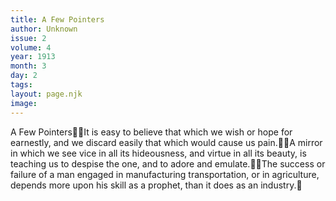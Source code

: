 ```yaml
---
title: A Few Pointers
author: Unknown
issue: 2
volume: 4
year: 1913
month: 3
day: 2
tags:
layout: page.njk
image:
---
```

A Few PointersIt is easy to believe that which we wish or hope for earnestly, and we discard easily that which would cause us pain.A mirror in which we see vice in all its hideousness, and virtue in all its beauty, is teaching us to despise the one, and to adore and emulate.The success or failure of a man engaged in manufacturing transportation, or in agriculture, depends more upon his skill as a prophet, than it does as an industry.
